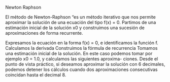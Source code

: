 Newton Raphson

El método de Newton-Raphson “es un método iterativo que nos permite aproximar la solución de una ecuación del tipo f(x) = 0. Partimos de una estimación inicial de la solución x0 y construimos una sucesión de aproximaciones de forma recurrente. 

Expresamos la ecuación en la forma f(x) = 0, e identificamos la función f. 
Calculamos la derivada
Construimos la fórmula de recurrencia
Tomamos una estimación inicial de la solución. En este caso podemos tomar por ejemplo x0 = 1.0, y calculamos las siguientes aproxima- ciones. Desde el punto de vista práctico, si deseamos aproximar la solución con 6 decimales, podemos detener los cálculos cuando dos aproximaciones consecutivas coincidan hasta el decimal 8.
